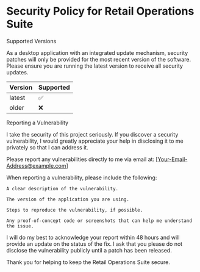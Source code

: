 # Security Policy for Retail Operations Suite

Supported Versions

As a desktop application with an integrated update mechanism, security patches will only be provided for the most recent version of the software. Please ensure you are running the latest version to receive all security updates.

| Version | Supported          |
| ------- | ------------------ |
| latest  | :white_check_mark: |
| older   | :x:                |

Reporting a Vulnerability

I take the security of this project seriously. If you discover a security vulnerability, I would greatly appreciate your help in disclosing it to me privately so that I can address it.

Please report any vulnerabilities directly to me via email at: [Your-Email-Address@example.com]

When reporting a vulnerability, please include the following:

    A clear description of the vulnerability.

    The version of the application you are using.

    Steps to reproduce the vulnerability, if possible.

    Any proof-of-concept code or screenshots that can help me understand the issue.

I will do my best to acknowledge your report within 48 hours and will provide an update on the status of the fix. I ask that you please do not disclose the vulnerability publicly until a patch has been released.

Thank you for helping to keep the Retail Operations Suite secure.
